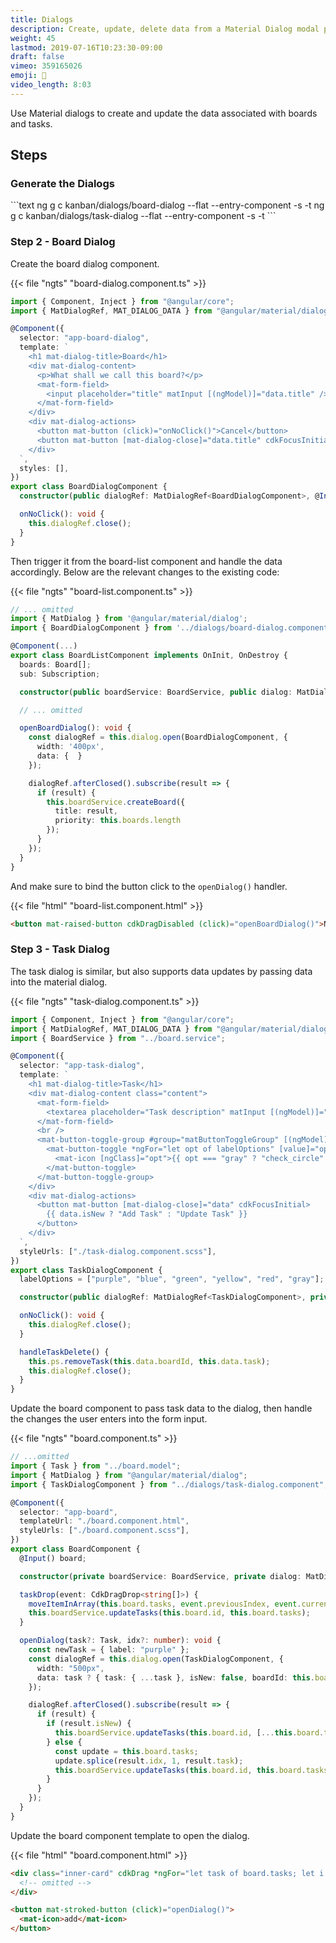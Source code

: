 ```yaml
---
title: Dialogs
description: Create, update, delete data from a Material Dialog modal popup
weight: 45
lastmod: 2019-07-16T10:23:30-09:00
draft: false
vimeo: 359165026
emoji: 🍱
video_length: 8:03
---
```


Use Material dialogs to create and update the data associated with boards and tasks.

## Steps

### Generate the Dialogs

<File name="command line">
  <Terminal />
</File>
```text
ng g c kanban/dialogs/board-dialog --flat --entry-component -s -t
ng g c kanban/dialogs/task-dialog --flat --entry-component -s -t
```

### Step 2 - Board Dialog

Create the board dialog component.

{{< file "ngts" "board-dialog.component.ts" >}}

```typescript
import { Component, Inject } from "@angular/core";
import { MatDialogRef, MAT_DIALOG_DATA } from "@angular/material/dialog";

@Component({
  selector: "app-board-dialog",
  template: `
    <h1 mat-dialog-title>Board</h1>
    <div mat-dialog-content>
      <p>What shall we call this board?</p>
      <mat-form-field>
        <input placeholder="title" matInput [(ngModel)]="data.title" />
      </mat-form-field>
    </div>
    <div mat-dialog-actions>
      <button mat-button (click)="onNoClick()">Cancel</button>
      <button mat-button [mat-dialog-close]="data.title" cdkFocusInitial>Create</button>
    </div>
  `,
  styles: [],
})
export class BoardDialogComponent {
  constructor(public dialogRef: MatDialogRef<BoardDialogComponent>, @Inject(MAT_DIALOG_DATA) public data: any) {}

  onNoClick(): void {
    this.dialogRef.close();
  }
}
```

Then trigger it from the board-list component and handle the data accordingly. Below are the relevant changes to the existing code:

{{< file "ngts" "board-list.component.ts" >}}

```typescript
// ... omitted
import { MatDialog } from '@angular/material/dialog';
import { BoardDialogComponent } from '../dialogs/board-dialog.component';

@Component(...)
export class BoardListComponent implements OnInit, OnDestroy {
  boards: Board[];
  sub: Subscription;

  constructor(public boardService: BoardService, public dialog: MatDialog) {}

  // ... omitted

  openBoardDialog(): void {
    const dialogRef = this.dialog.open(BoardDialogComponent, {
      width: '400px',
      data: {  }
    });

    dialogRef.afterClosed().subscribe(result => {
      if (result) {
        this.boardService.createBoard({
          title: result,
          priority: this.boards.length
        });
      }
    });
  }
}
```

And make sure to bind the button click to the `openDialog()` handler.

{{< file "html" "board-list.component.html" >}}

```html
<button mat-raised-button cdkDragDisabled (click)="openBoardDialog()">New Board</button>
```

### Step 3 - Task Dialog

The task dialog is similar, but also supports data updates by passing data into the material dialog.

{{< file "ngts" "task-dialog.component.ts" >}}

```typescript
import { Component, Inject } from "@angular/core";
import { MatDialogRef, MAT_DIALOG_DATA } from "@angular/material/dialog";
import { BoardService } from "../board.service";

@Component({
  selector: "app-task-dialog",
  template: `
    <h1 mat-dialog-title>Task</h1>
    <div mat-dialog-content class="content">
      <mat-form-field>
        <textarea placeholder="Task description" matInput [(ngModel)]="data.task.description"></textarea>
      </mat-form-field>
      <br />
      <mat-button-toggle-group #group="matButtonToggleGroup" [(ngModel)]="data.task.label">
        <mat-button-toggle *ngFor="let opt of labelOptions" [value]="opt">
          <mat-icon [ngClass]="opt">{{ opt === "gray" ? "check_circle" : "lens" }}</mat-icon>
        </mat-button-toggle>
      </mat-button-toggle-group>
    </div>
    <div mat-dialog-actions>
      <button mat-button [mat-dialog-close]="data" cdkFocusInitial>
        {{ data.isNew ? "Add Task" : "Update Task" }}
      </button>
    </div>
  `,
  styleUrls: ["./task-dialog.component.scss"],
})
export class TaskDialogComponent {
  labelOptions = ["purple", "blue", "green", "yellow", "red", "gray"];

  constructor(public dialogRef: MatDialogRef<TaskDialogComponent>, private ps: BoardService, @Inject(MAT_DIALOG_DATA) public data: any) {}

  onNoClick(): void {
    this.dialogRef.close();
  }

  handleTaskDelete() {
    this.ps.removeTask(this.data.boardId, this.data.task);
    this.dialogRef.close();
  }
}
```

Update the board component to pass task data to the dialog, then handle the changes the user enters into the form input.

{{< file "ngts" "board.component.ts" >}}

```typescript
// ...omitted
import { Task } from "../board.model";
import { MatDialog } from "@angular/material/dialog";
import { TaskDialogComponent } from "../dialogs/task-dialog.component";

@Component({
  selector: "app-board",
  templateUrl: "./board.component.html",
  styleUrls: ["./board.component.scss"],
})
export class BoardComponent {
  @Input() board;

  constructor(private boardService: BoardService, private dialog: MatDialog) {}

  taskDrop(event: CdkDragDrop<string[]>) {
    moveItemInArray(this.board.tasks, event.previousIndex, event.currentIndex);
    this.boardService.updateTasks(this.board.id, this.board.tasks);
  }

  openDialog(task?: Task, idx?: number): void {
    const newTask = { label: "purple" };
    const dialogRef = this.dialog.open(TaskDialogComponent, {
      width: "500px",
      data: task ? { task: { ...task }, isNew: false, boardId: this.board.id, idx } : { task: newTask, isNew: true },
    });

    dialogRef.afterClosed().subscribe(result => {
      if (result) {
        if (result.isNew) {
          this.boardService.updateTasks(this.board.id, [...this.board.tasks, result.task]);
        } else {
          const update = this.board.tasks;
          update.splice(result.idx, 1, result.task);
          this.boardService.updateTasks(this.board.id, this.board.tasks);
        }
      }
    });
  }
}
```

Update the board component template to open the dialog.

{{< file "html" "board.component.html" >}}

```html
<div class="inner-card" cdkDrag *ngFor="let task of board.tasks; let i = index" (click)="openDialog(task, i)">
  <!-- omitted -->
</div>

<button mat-stroked-button (click)="openDialog()">
  <mat-icon>add</mat-icon>
</button>
```

